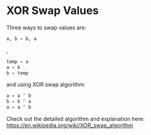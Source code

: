 # XOR Swap Values

Three ways to swap values are:

```py
a, b = b, a
```
,

```py
temp = a
a = b
b = temp
```

and using XOR swap algorithm:

```py
a = a ^ b
b = b ^ a
a = a ^ b
```

Check out the detailed algorithm and explanation here:
https://en.wikipedia.org/wiki/XOR_swap_algorithm
